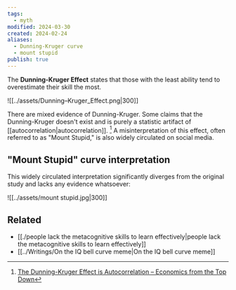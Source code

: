 ```yaml
---
tags:
  - myth
modified: 2024-03-30
created: 2024-02-24
aliases:
  - Dunning-Kruger curve
  - mount stupid
publish: true
---
```

The **Dunning-Kruger Effect** states that those with the least ability tend to overestimate their skill the most.

![[../assets/Dunning–Kruger_Effect.png|300]]

There are mixed evidence of Dunning-Kruger. Some claims that the Dunning-Kruger doesn't exist and is purely a statistic artifact of [[autocorrelation|autocorrelation]]. [^1] A misinterpretation of this effect, often referred to as "Mount Stupid," is also widely circulated on social media.

## "Mount Stupid" curve interpretation
This widely circulated interpretation significantly diverges from the original study and lacks any evidence whatsoever:

![[../assets/mount stupid.jpg|300]]

## Related
- [[./people lack the metacognitive skills to learn effectively|people lack the metacognitive skills to learn effectively]]
- [[../Writings/On the IQ bell curve meme|On the IQ bell curve meme]]

[^1]: [The Dunning-Kruger Effect is Autocorrelation – Economics from the Top Down](https://economicsfromthetopdown.com/2022/04/08/the-dunning-kruger-effect-is-autocorrelation/)